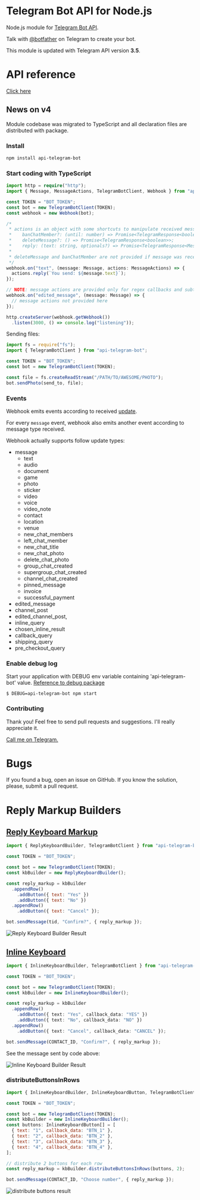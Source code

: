 # Telegram Bot API for Node.js

Node.js module for [Telegram Bot API](https://core.telegram.org/bots/api).

Talk with [@botfather](https://telegram.me/BotFather) on Telegram to create your bot.

This module is updated with Telegram API version **3.5**.

# API reference

[Click here](https://felipebergamin.github.io/api-telegram-bot)

## News on v4

Module codebase was migrated to TypeScript and all declaration files are distributed with package.

### Install
```sh
npm install api-telegram-bot
```
### Start coding with TypeScript
```ts
import http = require("http");
import { Message, MessageActions, TelegramBotClient, Webhook } from "api-telegram-bot";

const TOKEN = "BOT_TOKEN";
const bot = new TelegramBotClient(TOKEN);
const webhook = new Webhook(bot);

/*
 * actions is an object with some shortcuts to manipulate received message:
 *    banChatMember?: (until: number) => Promise<TelegramResponse<boolean>>
 *    deleteMessage?: () => Promise<TelegramResponse<boolean>>;
 *    reply: (text: string, optionals?) => Promise<TelegramResponse<Message>>;
 * 
 * deleteMessage and banChatMember are not provided if message was received on private chats
 */
webhook.on("text", (message: Message, actions: MessageActions) => {
  actions.reply(`You send: ${message.text}`);
});

// NOTE: message actions are provided only for regex callbacks and subtypes of message events
webhook.on("edited_message", (message: Message) => {
  // message actions not provided here
});

http.createServer(webhook.getWebhook())
  .listen(3000, () => console.log("listening"));

```

Sending files:
```js
import fs = require("fs");
import { TelegramBotClient } from "api-telegram-bot";

const TOKEN = "BOT_TOKEN";
const bot = new TelegramBotClient(TOKEN);

const file = fs.createReadStream("/PATH/TO/AWESOME/PHOTO");
bot.sendPhoto(send_to, file);
```

### Events
Webhook emits events according to received [update](https://core.telegram.org/bots/api#update).

For every `message` event, webhook also emits another event according to message type received.

Webhook actually supports follow update types:
* message
  * text
  * audio
  * document
  * game
  * photo
  * sticker
  * video
  * voice
  * video_note
  * contact
  * location
  * venue
  * new_chat_members
  * left_chat_member
  * new_chat_title
  * new_chat_photo
  * delete_chat_photo
  * group_chat_created
  * supergroup_chat_created
  * channel_chat_created
  * pinned_message
  * invoice
  * successful_payment
* edited_message
* channel_post
* edited_channel_post,
* inline_query
* chosen_inline_result
* callback_query
* shipping_query
* pre_checkout_query

### Enable debug log
Start your application with DEBUG env variable containing 'api-telegram-bot' value.
[Reference to debug package](https://www.npmjs.com/package/debug)

```
$ DEBUG=api-telegram-bot npm start
```

### Contributing

Thank you! Feel free to send pull requests and suggestions. I'll really appreciate it.

[Call me on Telegram.](https://t.me/felipebergamin)

# Bugs

If you found a bug, open an issue on GitHub. If you know the solution, please, submit a pull request.

# Reply Markup Builders

## [Reply Keyboard Markup](https://core.telegram.org/bots/api#replykeyboardmarkup)

```js
import { ReplyKeyboardBuilder, TelegramBotClient } from "api-telegram-bot";

const TOKEN = "BOT_TOKEN";

const bot = new TelegramBotClient(TOKEN);
const kbBuilder = new ReplyKeyboardBuilder();

const reply_markup = kbBuilder
  .appendRow()
    .addButton({ text: "Yes" })
    .addButton({ text: "No" })
  .appendRow()
    .addButton({ text: "Cancel" });

bot.sendMessage(tid, "Confirm?", { reply_markup });
```

![Reply Keyboard Builder Result](https://image.ibb.co/h2g9N6/Screenshot_20171215_102656.png)

## [Inline Keyboard](https://core.telegram.org/bots/api#inlinekeyboardmarkup)

```ts
import { InlineKeyboardBuilder, TelegramBotClient } from "api-telegram-bot";

const TOKEN = "BOT_TOKEN";

const bot = new TelegramBotClient(TOKEN);
const kbBuilder = new InlineKeyboardBuilder();

const reply_markup = kbBuilder
  .appendRow()
    .addButton({ text: "Yes", callback_data: "YES" })
    .addButton({ text: "No", callback_data: "NO" })
  .appendRow()
    .addButton({ text: "Cancel", callback_data: "CANCEL" });

bot.sendMessage(CONTACT_ID, "Confirm?", { reply_markup });
```

See the message sent by code above:

![Inline Keyboard Builder Result](https://image.ibb.co/kQOH9m/Screenshot_20171215_095919.png)

### distributeButtonsInRows

```js
import { InlineKeyboardBuilder, InlineKeyboardButton, TelegramBotClient } from "api-telegram-bot";

const TOKEN = "BOT_TOKEN";

const bot = new TelegramBotClient(TOKEN);
const kbBuilder = new InlineKeyboardBuilder();
const buttons: InlineKeyboardButton[] = [
  { text: "1", callback_data: "BTN_1" },
  { text: "2", callback_data: "BTN_2" },
  { text: "3", callback_data: "BTN_3" },
  { text: "4", callback_data: "BTN_4" },
];

// distribute 2 buttons for each row
const reply_markup = kbBuilder.distributeButtonsInRows(buttons, 2);

bot.sendMessage(CONTACT_ID, "Choose number", { reply_markup });
```

![distribute buttons result](https://image.ibb.co/mXPFUm/Screenshot_20171215_103502.png)